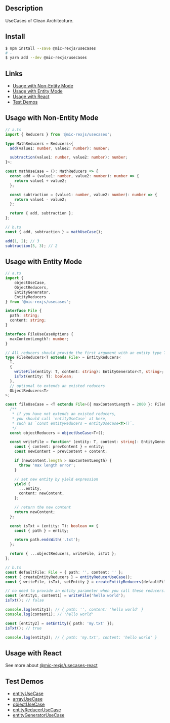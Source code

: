 ## Description
UseCases of Clean Architecture.

## Install
```bash
$ npm install --save @mic-rexjs/usecases
# -
$ yarn add --dev @mic-rexjs/usecases
```

## Links
- [Usage with Non-Entity Mode](#usage-with-non-entity-mode)
- [Usage with Entity Mode](#usage-with-entity-mode)
- [Usage with React](#usage-with-react)
- [Test Demos](#test-demos)

## Usage with Non-Entity Mode
```ts
// a.ts
import { Reducers } from '@mic-rexjs/usecases';

type MathReducers = Reducers<{
  add(value1: number, value2: number): number;

  subtraction(value1: number, value2: number): number;
}>;

const mathUseCase = (): MathReducers => {
  const add = (value1: number, value2: number): number => {
    return value1 + value2;
  };

  const subtraction = (value1: number, value2: number): number => {
    return value1 - value2;
  };

  return { add, subtraction };
};

// b.ts
const { add, subtraction } = mathUseCase();

add(1, 2); // 3
subtraction(5, 3); // 2
```

## Usage with Entity Mode
```ts
// a.ts
import {
	objectUseCase,
	ObjectReducers,
	EntityGenerator,
	EntityReducers
} from '@mic-rexjs/usecases';

interface File {
  path: string;
  content: string;
}

interface FileUseCaseOptions {
  maxContentLength?: number;
}

// All reducers should provide the first argument with an entity type T, such as `file: T`.
type FileReducers<T extends File> = EntityReducers<
  T,
  {
    writeFile(entity: T, content: string): EntityGenerator<T, string>;
    isTxt(entity: T): boolean;
  },
  // optional to extends an existed reducers
  ObjectReducers<T>
>;

const fileUseCase = <T extends File>({ maxContentLength = 2000 }: FileUseCaseOptions = {}): FileReducers<T> => {
  /**
   * if you have not extends an existed reducers,
   * you should call `entityUseCase` at here,
   * such as `const entityReducers = entityUseCase<T>()`.
   */
  const objectReducers = objectUseCase<T>();

  const writeFile = function* (entity: T, content: string): EntityGenerator<T, string> {
    const { content: prevContent } = entity;
    const newContent = prevContent + content;

    if (newContent.length > maxContentLength) {
      throw 'max length error';
    }

    // set new entity by yield expression
    yield {
      ...entity,
      content: newContent,
    };

    // return the new content
    return newContent;
  };

  const isTxt = (entity: T): boolean => {
    const { path } = entity;

    return path.endsWith('.txt');
  };

  return { ...objectReducers, writeFile, isTxt };
};

// b.ts
const defaultFile: File = { path: '', content: '' };
const { createEntityReducers } = entityReducerUseCase();
const { writeFile, isTxt, setEntity } = createEntityReducers(defaultFile, fileUseCase, { maxContentLength: 50 });

// no need to provide an entity parameter when you call these reducers!
const [entity1, content1] = writeFile('hello world');
isTxt(); // false

console.log(entity1); // { path: '', content: 'hello world' }
console.log(content1); // 'hello world'

const [entity2] = setEntity({ path: 'my.txt' });
isTxt(); // true

console.log(entity2); // { path: 'my.txt', content: 'hello world' }
```

## Usage with React
See more about [@mic-rexjs/usecases-react](https://www.npmjs.com/package/@mic-rexjs/usecases-react)

## Test Demos
- [entityUseCase](https://github.com/mic-rexjs/usecases/blob/main/src/usecases/entityUseCase/index.test.ts)
- [arrayUseCase](https://github.com/mic-rexjs/usecases/blob/main/src/usecases/arrayUseCase/index.test.ts)
- [objectUseCase](https://github.com/mic-rexjs/usecases/blob/main/src/usecases/objectUseCase/index.test.ts)
- [entityReducerUseCase](https://github.com/mic-rexjs/usecases/blob/main/src/usecases/entityReducerUseCase/index.test.ts)
- [entityGeneratorUseCase](https://github.com/mic-rexjs/usecases/blob/main/src/usecases/entityGeneratorUseCase/index.test.ts)